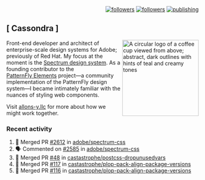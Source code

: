 <p align="right"><a rel="me" href="https://front-end.social/@castastrophe">
    <img alt="followers" title="Follow me on Mastodon" src="https://img.shields.io/mastodon/follow/109297102751309835?domain=https%3A%2F%2Ffront-end.social&label=Follow&logo=mastodon&logoColor=white&style=for-the-badge&labelColor=008080&color=006969"/></a>
  <a href="https://codepen.io/castastrophe/">
    <img alt="followers" title="Follow me on CodePen" src="https://img.shields.io/badge/23-1?color=640464&labelColor=7c007c&style=for-the-badge&logo=codepen&label=Follow"/></a>
<a href="https://castastrophe.medium.com/">
    <img alt="publishing" title="View articles on Medium" src="https://img.shields.io/badge/107-1?color=666&labelColor=444&label=subscribe&logo=medium&logoColor=white&style=for-the-badge"/></a>
</p>

## [&nbsp;Cassondra&nbsp;]

<img align="right" src="https://github-production-user-asset-6210df.s3.amazonaws.com/1840295/253016758-ba468774-1cd3-42c2-8f43-947b5eeb5edf.png" height="200" alt="A circular logo of a coffee cup viewed from above; abstract, dark outlines with hints of teal and creamy tones">

Front-end developer and architect of enterprise-scale design systems for Adobe; previously of Red Hat. My focus at the moment is the [Spectrum design system](https://github.com/adobe/spectrum-css). As a founding contributor to the [PatternFly&nbsp;Elements](https://github.com/patternfly/patternfly-elements) project&mdash;a community implementation of the PatternFly design system&mdash;I became intimately familiar with the nuances of styling web components.

Visit [allons-y.llc](http://allons-y.llc/) for more about how we might work together.

### Recent activity

<!--START_SECTION:activity-->
1. 🎉 Merged PR [#2612](https://github.com/adobe/spectrum-css/pull/2612) in [adobe/spectrum-css](https://github.com/adobe/spectrum-css)
2. 🗣 Commented on [#2585](https://github.com/adobe/spectrum-css/issues/2585#issuecomment-2024015601) in [adobe/spectrum-css](https://github.com/adobe/spectrum-css)
3. 🎉 Merged PR [#48](https://github.com/castastrophe/postcss-dropunusedvars/pull/48) in [castastrophe/postcss-dropunusedvars](https://github.com/castastrophe/postcss-dropunusedvars)
4. 🎉 Merged PR [#117](https://github.com/castastrophe/plop-pack-align-package-versions/pull/117) in [castastrophe/plop-pack-align-package-versions](https://github.com/castastrophe/plop-pack-align-package-versions)
5. 🎉 Merged PR [#116](https://github.com/castastrophe/plop-pack-align-package-versions/pull/116) in [castastrophe/plop-pack-align-package-versions](https://github.com/castastrophe/plop-pack-align-package-versions)
<!--END_SECTION:activity-->
